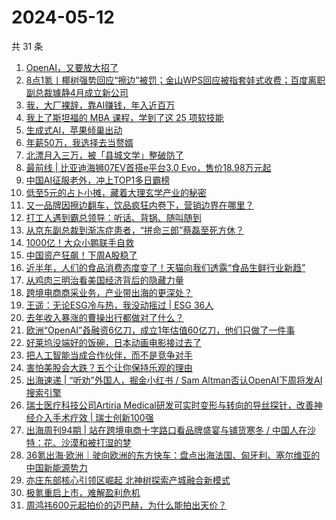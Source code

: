 # 2024-05-12

共 31 条

<!-- BEGIN 36KR -->
<!-- 最后更新时间 2024-05-12 02:01:13 +0800 -->
1. [OpenAI，又要放大招了](https://36kr.com/p/2770978104507145)
1. [8点1氪丨椰树强势回应“擦边”被罚；金山WPS回应被指套娃式收费；百度离职副总裁璩静4月成立新公司](https://36kr.com/p/2770242183216132)
1. [我，大厂裸辞，靠AI赚钱，年入近百万](https://36kr.com/p/2770849347648260)
1. [我上了斯坦福的 MBA 课程，学到了这 25 项软技能](https://36kr.com/p/2535113598887684)
1. [生成式AI，苹果倾巢出动](https://36kr.com/p/2770978178415620)
1. [年薪50万，我选择去当赘婿](https://36kr.com/p/2770760109112069)
1. [北漂月入三万，被「县城文学」整破防了](https://36kr.com/p/2770917291473926)
1. [最前线 | 比亚迪海狮07EV首搭e平台3.0 Evo，售价18.98万元起](https://36kr.com/p/2770323504954112)
1. [中国AI征服老外，冲上TOP1多日霸榜](https://36kr.com/p/2771291890351105)
1. [低至5元的占卜小摊，藏着大理玄学产业的秘密](https://36kr.com/p/2770733281671945)
1. [又一品牌因擦边翻车，饮品疯狂内卷下，营销边界在哪里？](https://36kr.com/p/2770788748933888)
1. [打工人遇到霸总领导：听话、背锅、随叫随到](https://36kr.com/p/2770830179996291)
1. [从京东副总裁到渐冻症患者，“拼命三郎”蔡磊至死方休？](https://36kr.com/p/2759668219231240)
1. [1000亿！大众小鹏联手自救](https://36kr.com/p/2758596367170569)
1. [中国资产狂飙！下周A股稳了](https://36kr.com/p/2760047827909385)
1. [近半年，人们的食品消费态度变了！天猫向我们透露“食品生鲜行业新趋”](https://36kr.com/p/2746726054312969)
1. [从鸡肉三明治看美国经济背后的隐藏力量](https://36kr.com/p/2755964991306501)
1. [跨境电商商采业务，产业带出海的更深处？](https://36kr.com/p/2769964340673544)
1. [王遥：无论ESG冷与热，我没动摇过 | ESG 36人](https://36kr.com/p/2769630142987264)
1. [去年收入暴涨的曹操出行都做对了什么？](https://36kr.com/p/2771278172634116)
1. [欧洲“OpenAI”叒融资6亿刀，成立1年估值60亿刀，他们只做了一件事](https://36kr.com/p/2770339082484743)
1. [好莱坞没端好的饭碗，日本动画电影接过去了](https://36kr.com/p/2770972290041601)
1. [把人工智能当成合作伙伴，而不是竞争对手](https://36kr.com/p/2742689922427139)
1. [害怕美股会大跌？五个让你保持乐观的理由](https://36kr.com/p/2770185967844352)
1. [出海速递 | “听劝”外国人，掘金小红书 / Sam Altman否认OpenAI下周将发AI搜索引擎](https://36kr.com/p/2771389687692033)
1. [瑞士医疗科技公司Artiria Medical研发可实时变形与转向的导丝探针，改善神经介入手术疗效 | 瑞士创新100强](https://36kr.com/p/2770863201178242)
1. [出海周刊94期 | 站在跨境电商十字路口看品牌盛宴与铺货寒冬 / 中国人在沙特：花、沙漠和被打湿的梦](https://36kr.com/p/2770021898337030)
1. [36氪出海·欧洲｜驶向欧洲的东方快车：盘点出海法国、匈牙利、塞尔维亚的中国新能源势力](https://36kr.com/p/2771035198241536)
1. [亦庄东部核心引领区崛起  北神树探索产城融合新模式](https://36kr.com/p/2771501533936649)
1. [极氪重启上市，难解盈利危机](https://36kr.com/p/2742610222344713)
1. [周鸿祎600元起拍价的迈巴赫，为什么能拍出天价？](https://36kr.com/p/2759739693988615)
<!-- END 36KR -->